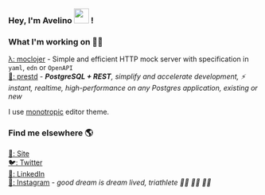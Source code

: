 ### Hey, I'm Avelino <img src="https://media.giphy.com/media/hvRJCLFzcasrR4ia7z/giphy.gif" width="30"> !

### What I'm working on 👨‍💻

[λ: moclojer](https://github.com/avelino/moclojer) - Simple and efficient HTTP mock server with specification in `yaml`, `edn` or `OpenAPI`<br />
[🐘: prestd](https://github.com/prest/prest) - _**PostgreSQL + REST**, simplify and accelerate development, ⚡ instant, realtime, high-performance on any Postgres application, existing or new_

I use [monotropic](https://github.com/avelino/monotropic-theme-vscode) editor theme.

### Find me elsewhere 🌎

[🚀: Site](https://avelino.run) <br>
[🐦: Twitter](https://twitter.com/avelinorun) <br>
[💼: LinkedIn](https://www.linkedin.com/in/avelinorun) <br>
[📸: Instagram](https://instagram.com/avelinorun) - _good dream is dream lived, triathlete 🏊‍♂️ 🚴‍♂️ 🏃‍♂️_
